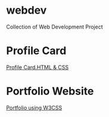 # webdev
Collection of Web Development Project<br>
<h1>Profile Card</h1>
<a href="https://yahwehboy.github.io/webdev/ProfileCard/">Profile Card.HTML & CSS</a>
<h1>Portfolio Website</h1>
<a href="https://yahwehboy.github.io/webdev/portfolio/">Portfolio using W3CSS</a>
